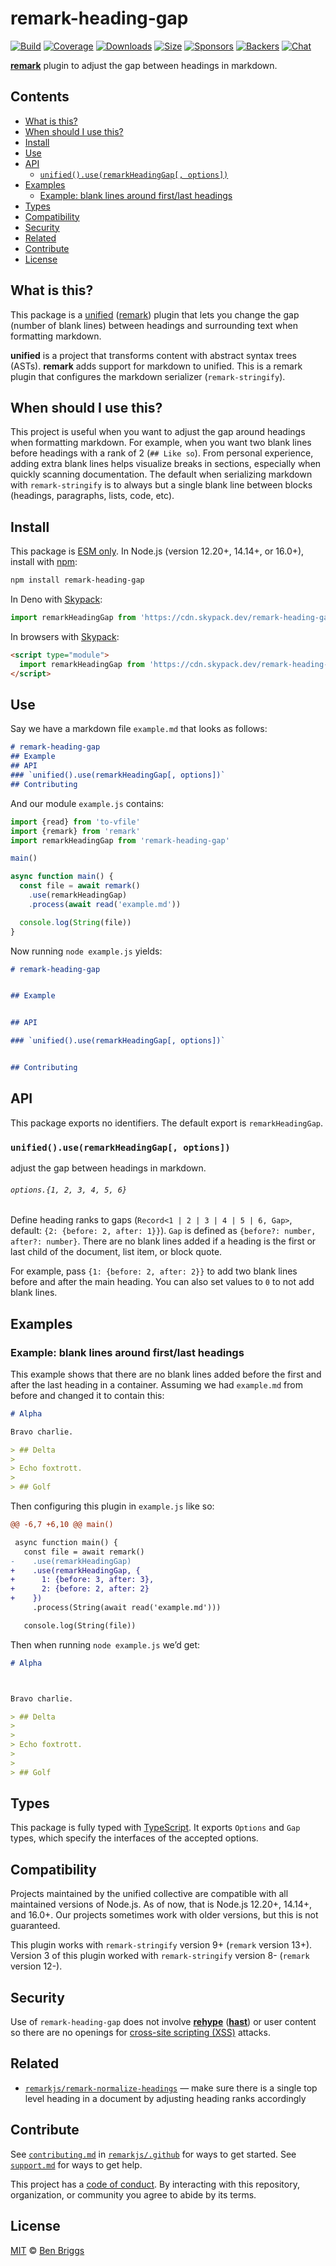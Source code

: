 # remark-heading-gap

[![Build][build-badge]][build]
[![Coverage][coverage-badge]][coverage]
[![Downloads][downloads-badge]][downloads]
[![Size][size-badge]][size]
[![Sponsors][sponsors-badge]][collective]
[![Backers][backers-badge]][collective]
[![Chat][chat-badge]][chat]

**[remark][]** plugin to adjust the gap between headings in markdown.

## Contents

*   [What is this?](#what-is-this)
*   [When should I use this?](#when-should-i-use-this)
*   [Install](#install)
*   [Use](#use)
*   [API](#api)
    *   [`unified().use(remarkHeadingGap[, options])`](#unifieduseremarkheadinggap-options)
*   [Examples](#examples)
    *   [Example: blank lines around first/last headings](#example-blank-lines-around-firstlast-headings)
*   [Types](#types)
*   [Compatibility](#compatibility)
*   [Security](#security)
*   [Related](#related)
*   [Contribute](#contribute)
*   [License](#license)

## What is this?

This package is a [unified][] ([remark][]) plugin that lets you change the gap
(number of blank lines) between headings and surrounding text when formatting
markdown.

**unified** is a project that transforms content with abstract syntax trees
(ASTs).
**remark** adds support for markdown to unified.
This is a remark plugin that configures the markdown serializer
(`remark-stringify`).

## When should I use this?

This project is useful when you want to adjust the gap around headings when
formatting markdown.
For example, when you want two blank lines before headings with a rank of 2
(`## Like so`).
From personal experience, adding extra blank lines helps visualize breaks in
sections, especially when quickly scanning documentation.
The default when serializing markdown with `remark-stringify` is to always
but a single blank line between blocks (headings, paragraphs, lists, code, etc).

## Install

This package is [ESM only](https://gist.github.com/sindresorhus/a39789f98801d908bbc7ff3ecc99d99c).
In Node.js (version 12.20+, 14.14+, or 16.0+), install with [npm][]:

```sh
npm install remark-heading-gap
```

In Deno with [Skypack][]:

```js
import remarkHeadingGap from 'https://cdn.skypack.dev/remark-heading-gap@5?dts'
```

In browsers with [Skypack][]:

```html
<script type="module">
  import remarkHeadingGap from 'https://cdn.skypack.dev/remark-heading-gap@5?min'
</script>
```

## Use

Say we have a markdown file `example.md` that looks as follows:

```markdown
# remark-heading-gap
## Example
## API
### `unified().use(remarkHeadingGap[, options])`
## Contributing
```

And our module `example.js` contains:

```js
import {read} from 'to-vfile'
import {remark} from 'remark'
import remarkHeadingGap from 'remark-heading-gap'

main()

async function main() {
  const file = await remark()
    .use(remarkHeadingGap)
    .process(await read('example.md'))

  console.log(String(file))
}
```

Now running `node example.js` yields:

```markdown
# remark-heading-gap


## Example


## API

### `unified().use(remarkHeadingGap[, options])`


## Contributing
```

## API

This package exports no identifiers.
The default export is `remarkHeadingGap`.

### `unified().use(remarkHeadingGap[, options])`

adjust the gap between headings in markdown.

###### `options.{1, 2, 3, 4, 5, 6}`

Define heading ranks to gaps (`Record<1 | 2 | 3 | 4 | 5 | 6, Gap>`, default:
`{2: {before: 2, after: 1}}`).
`Gap` is defined as `{before?: number, after?: number}`.
There are no blank lines added if a heading is the first or last child of the
document, list item, or block quote.

For example, pass `{1: {before: 2, after: 2}}` to add two blank lines before and
after the main heading.
You can also set values to `0` to not add blank lines.

## Examples

### Example: blank lines around first/last headings

This example shows that there are no blank lines added before the first and
after the last heading in a container.
Assuming we had `example.md` from before and changed it to contain this:

```markdown
# Alpha

Bravo charlie.

> ## Delta
>
> Echo foxtrott.
>
> ## Golf
```

Then configuring this plugin in `example.js` like so:

```diff
@@ -6,7 +6,10 @@ main()

 async function main() {
   const file = await remark()
-    .use(remarkHeadingGap)
+    .use(remarkHeadingGap, {
+      1: {before: 3, after: 3},
+      2: {before: 2, after: 2}
+    })
     .process(String(await read('example.md')))

   console.log(String(file))
```

Then when running `node example.js` we’d get:

```markdown
# Alpha



Bravo charlie.

> ## Delta
>
>
> Echo foxtrott.
>
>
> ## Golf
```

## Types

This package is fully typed with [TypeScript][].
It exports `Options` and `Gap` types, which specify the interfaces of the
accepted options.

## Compatibility

Projects maintained by the unified collective are compatible with all maintained
versions of Node.js.
As of now, that is Node.js 12.20+, 14.14+, and 16.0+.
Our projects sometimes work with older versions, but this is not guaranteed.

This plugin works with `remark-stringify` version 9+ (`remark` version 13+).
Version 3 of this plugin worked with `remark-stringify` version 8- (`remark`
version 12-).

## Security

Use of `remark-heading-gap` does not involve **[rehype][]** (**[hast][]**) or
user content so there are no openings for [cross-site scripting (XSS)][xss]
attacks.

## Related

*   [`remarkjs/remark-normalize-headings`](https://github.com/remarkjs/remark-normalize-headings)
    — make sure there is a single top level heading in a document by adjusting
    heading ranks accordingly

## Contribute

See [`contributing.md`][contributing] in [`remarkjs/.github`][health] for ways
to get started.
See [`support.md`][support] for ways to get help.

This project has a [code of conduct][coc].
By interacting with this repository, organization, or community you agree to
abide by its terms.

## License

[MIT][license] © [Ben Briggs][author]

<!-- Definitions -->

[build-badge]: https://github.com/remarkjs/remark-heading-gap/workflows/main/badge.svg

[build]: https://github.com/remarkjs/remark-heading-gap/actions

[coverage-badge]: https://img.shields.io/codecov/c/github/remarkjs/remark-heading-gap.svg

[coverage]: https://codecov.io/github/remarkjs/remark-heading-gap

[downloads-badge]: https://img.shields.io/npm/dm/remark-heading-gap.svg

[downloads]: https://www.npmjs.com/package/remark-heading-gap

[size-badge]: https://img.shields.io/bundlephobia/minzip/remark-heading-gap.svg

[size]: https://bundlephobia.com/result?p=remark-heading-gap

[sponsors-badge]: https://opencollective.com/unified/sponsors/badge.svg

[backers-badge]: https://opencollective.com/unified/backers/badge.svg

[collective]: https://opencollective.com/unified

[chat-badge]: https://img.shields.io/badge/chat-discussions-success.svg

[chat]: https://github.com/remarkjs/remark/discussions

[npm]: https://docs.npmjs.com/cli/install

[skypack]: https://www.skypack.dev

[health]: https://github.com/remarkjs/.github

[contributing]: https://github.com/remarkjs/.github/blob/HEAD/contributing.md

[support]: https://github.com/remarkjs/.github/blob/HEAD/support.md

[coc]: https://github.com/remarkjs/.github/blob/HEAD/code-of-conduct.md

[license]: license

[author]: http://beneb.info

[remark]: https://github.com/remarkjs/remark

[unified]: https://github.com/unifiedjs/unified

[xss]: https://en.wikipedia.org/wiki/Cross-site_scripting

[typescript]: https://www.typescriptlang.org

[rehype]: https://github.com/rehypejs/rehype

[hast]: https://github.com/syntax-tree/hast
